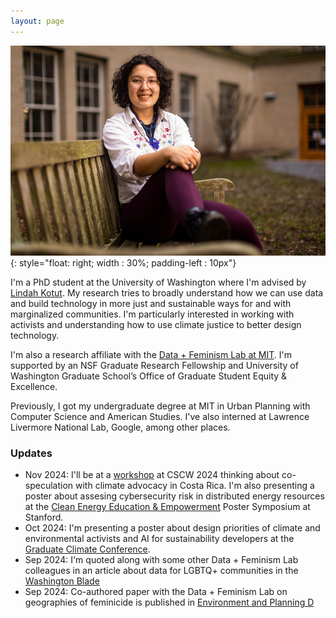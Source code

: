 ```yaml
---
layout: page
---
```

![photo of Amelia Dogan on a bench](assets/headshot.jpeg){: style="float: right; width : 30%; padding-left : 10px"}

I'm a PhD student at the University of Washington where I'm advised by [Lindah Kotut](https://faculty.washington.edu/kotut/). My research tries to broadly understand how we can use data and build technology in more just and sustainable ways for and with marginalized communities. I'm particularly interested in working with activists and understanding how to use climate justice to better design technology. 

I'm also a research affiliate with the [Data + Feminism Lab at MIT](https://dataplusfeminism.mit.edu/). I'm supported by an NSF Graduate Research Fellowship and University of Washington Graduate School’s Office of Graduate Student Equity & Excellence.

Previously, I got my undergraduate degree at MIT in Urban Planning with Computer Science and American Studies. I've also interned at Lawrence Livermore National Lab, Google, among other places.

### Updates

* Nov 2024: I'll be at a [workshop](https://sites.google.com/view/climatemigrationcscw/) at CSCW 2024 thinking about co-speculation with climate advocacy in Costa Rica. I'm also presenting a poster about assesing cybersecurity risk in distributed energy resources at the [Clean Energy Education & Empowerment](https://c3e.org/) Poster Symposium at Stanford. 
* Oct 2024: I'm presenting a poster about design priorities of climate and environmental activists and AI for sustainability developers at the [Graduate Climate Conference](https://graduateclimateconference.github.io/).
* Sep 2024: I'm quoted along with some other Data + Feminism Lab colleagues in an article about data for LGBTQ+ communities in the [Washington Blade](https://www.washingtonblade.com/2024/09/13/how-data-helps-hurts-lgbtq-communities/)
* Sep 2024: Co-authored paper with the Data + Feminism Lab on geographies of feminicide is published in [Environment and Planning D](https://doi.org/10.1177/02637758241275961)
